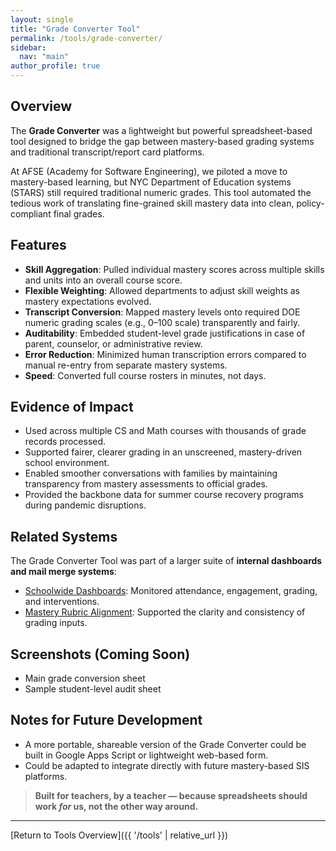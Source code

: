 ```yaml
---
layout: single
title: "Grade Converter Tool"
permalink: /tools/grade-converter/
sidebar:
  nav: "main"
author_profile: true
---
```


## Overview

The **Grade Converter** was a lightweight but powerful spreadsheet-based tool designed to bridge the gap between mastery-based grading systems and traditional transcript/report card platforms. 

At AFSE (Academy for Software Engineering), we piloted a move to mastery-based learning, but NYC Department of Education systems (STARS) still required traditional numeric grades. This tool automated the tedious work of translating fine-grained skill mastery data into clean, policy-compliant final grades.

## Features

- **Skill Aggregation**: Pulled individual mastery scores across multiple skills and units into an overall course score.
- **Flexible Weighting**: Allowed departments to adjust skill weights as mastery expectations evolved.
- **Transcript Conversion**: Mapped mastery levels onto required DOE numeric grading scales (e.g., 0–100 scale) transparently and fairly.
- **Auditability**: Embedded student-level grade justifications in case of parent, counselor, or administrative review.
- **Error Reduction**: Minimized human transcription errors compared to manual re-entry from separate mastery systems.
- **Speed**: Converted full course rosters in minutes, not days.

## Evidence of Impact

- Used across multiple CS and Math courses with thousands of grade records processed.
- Supported fairer, clearer grading in an unscreened, mastery-driven school environment.
- Enabled smoother conversations with families by maintaining transparency from mastery assessments to official grades.
- Provided the backbone data for summer course recovery programs during pandemic disruptions.

## Related Systems

The Grade Converter Tool was part of a larger suite of **internal dashboards and mail merge systems**:

- [Schoolwide Dashboards](/tools/dashboard/): Monitored attendance, engagement, grading, and interventions.
- [Mastery Rubric Alignment](/case-studies/mastery-rubric/): Supported the clarity and consistency of grading inputs.

## Screenshots (Coming Soon)
- Main grade conversion sheet
- Sample student-level audit sheet

## Notes for Future Development

- A more portable, shareable version of the Grade Converter could be built in Google Apps Script or lightweight web-based form.
- Could be adapted to integrate directly with future mastery-based SIS platforms.

> **Built for teachers, by a teacher — because spreadsheets should work *for* us, not the other way around.**

---

[Return to Tools Overview]({{ '/tools' | relative_url }})
